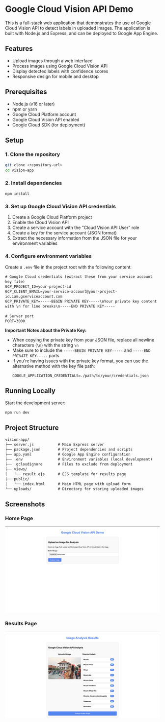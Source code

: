 # Google Cloud Vision API Demo

This is a full-stack web application that demonstrates the use of Google Cloud Vision API to detect labels in uploaded images. The application is built with Node.js and Express, and can be deployed to Google App Engine.

## Features

- Upload images through a web interface
- Process images using Google Cloud Vision API
- Display detected labels with confidence scores
- Responsive design for mobile and desktop

## Prerequisites

- Node.js (v16 or later)
- npm or yarn
- Google Cloud Platform account
- Google Cloud Vision API enabled
- Google Cloud SDK (for deployment)

## Setup

### 1. Clone the repository

```bash
git clone <repository-url>
cd vision-app
```

### 2. Install dependencies

```bash
npm install
```

### 3. Set up Google Cloud Vision API credentials

1. Create a Google Cloud Platform project
2. Enable the Cloud Vision API
3. Create a service account with the "Cloud Vision API User" role
4. Create a key for the service account (JSON format)
5. Extract the necessary information from the JSON file for your environment variables

### 4. Configure environment variables

Create a `.env` file in the project root with the following content:

```
# Google Cloud credentials (extract these from your service account key file)
GCP_PROJECT_ID=your-project-id
GCP_CLIENT_EMAIL=your-service-account@your-project-id.iam.gserviceaccount.com
GCP_PRIVATE_KEY=-----BEGIN PRIVATE KEY-----\nYour private key content with \n for line breaks\n-----END PRIVATE KEY-----

# Server port
PORT=3000
```

**Important Notes about the Private Key:**

- When copying the private key from your JSON file, replace all newline characters (`\n`) with the string `\n`
- Make sure to include the `-----BEGIN PRIVATE KEY-----` and `-----END PRIVATE KEY-----` parts
- If you're having issues with the private key format, you can use the alternative method with the key file path:
  ```
  GOOGLE_APPLICATION_CREDENTIALS=./path/to/your/credentials.json
  ```

## Running Locally

Start the development server:

```bash
npm run dev
```

## Project Structure

```
vision-app/
├── server.js           # Main Express server
├── package.json        # Project dependencies and scripts
├── app.yaml            # Google App Engine configuration
├── .env                # Environment variables (local development)
├── .gcloudignore       # Files to exclude from deployment
├── views/
│   └── result.ejs      # EJS template for results page
├── public/
│   └── index.html      # Main HTML page with upload form
└── uploads/            # Directory for storing uploaded images
```

## Screenshots

### Home Page
![Home Page](screenshots/home.png)

### Results Page
![Results Page](screenshots/results.png)

